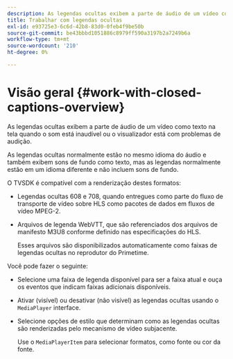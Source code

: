 ```yaml
---
description: As legendas ocultas exibem a parte de áudio de um vídeo como texto na tela quando o som está inaudível ou o visualizador está com problemas de audição.
title: Trabalhar com legendas ocultas
exl-id: e93725e3-6c6d-42b8-83d0-0feb4f9be50b
source-git-commit: be43bbbd1051886c8979ff590a3197b2a7249b6a
workflow-type: tm+mt
source-wordcount: '210'
ht-degree: 0%

---
```


# Visão geral {#work-with-closed-captions-overview}

As legendas ocultas exibem a parte de áudio de um vídeo como texto na tela quando o som está inaudível ou o visualizador está com problemas de audição.

As legendas ocultas normalmente estão no mesmo idioma do áudio e também exibem sons de fundo como texto, mas as legendas normalmente estão em um idioma diferente e não incluem sons de fundo.

O TVSDK é compatível com a renderização destes formatos:

* Legendas ocultas 608 e 708, quando entregues como parte do fluxo de transporte de vídeo sobre HLS como pacotes de dados em fluxos de vídeo MPEG-2.
* Arquivos de legenda WebVTT, que são referenciados dos arquivos de manifesto M3U8 conforme definido nas especificações do HLS.

   Esses arquivos são disponibilizados automaticamente como faixas de legendas ocultas no reprodutor do Primetime.

Você pode fazer o seguinte:

* Selecione uma faixa de legenda disponível para ser a faixa atual e ouça os eventos que indicam faixas adicionais disponíveis.
* Ativar (visível) ou desativar (não visível) as legendas ocultas usando o `MediaPlayer` interface.
* Selecione opções de estilo que determinam como as legendas ocultas são renderizadas pelo mecanismo de vídeo subjacente.

   Use o `MediaPlayerItem` para selecionar formatos, como fonte ou cor da fonte.
